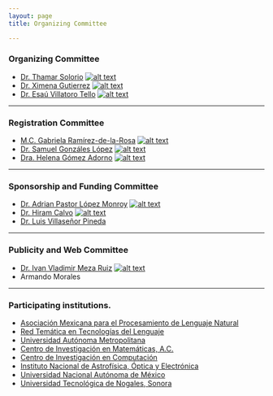 ```yaml
---
layout: page
title: Organizing Committee

---
```

<!-- icons without padding -->

[1.2]: http://i.imgur.com/wWzX9uB.png (twitter icon without padding)

<!-- links to your social media accounts -->
<!-- update these accordingly -->

[1]: https://twitter.com/thamar_solorio
[2]: https://twitter.com/XimGutierrez
[3]: http://twitter.com/EsauVT
[4]: https://twitter.com/cafe_con_pan
[5]: https://twitter.com/SamuelGL2
[6]: https://twitter.com/apastorlm
[7]: https://twitter.com/frantishek
[8]: https://twitter.com/ivanvladimir
[9]: https://twitter.com/hego_py

### Organizing Committee
* [Dr. Thamar Solorio](http://solorio.uh.edu/)  [![alt text][1.2]][1]
* [Dr. Ximena Gutierrez](https://www.spur.uzh.ch/en/aboutus/Personen/staff/postdocs/Ximena-Gutierrez-Vasques.html) [![alt text][1.2]][2]
* [Dr. Esaú Villatoro Tello](http://ccd.cua.uam.mx/~evillatoro) [![alt text][1.2]][3]

----------
### Registration Committee
* [M.C. Gabriela Ramírez-de-la-Rosa](https://gabyrr.github.io/)  [![alt text][1.2]][4]
* [Dr. Samuel Gonzáles López](http://samuelgonzalez-lopez.com/) [![alt text][1.2]][5]
* [Dra. Helena Gómez Adorno](https://helenagomez-adorno.github.io/) [![alt text][1.2]][9]

----------
### Sponsorship and Funding Committee
* [Dr. Adrian Pastor López Monroy](http://personal.cimat.mx:8181/~pastor.lopez/) [![alt text][1.2]][6]
* [Dr. Hiram Calvo](http://hiramcalvo.com/) [![alt text][1.2]][7]
* [Dr. Luis Villaseñor Pineda](https://ccc.inaoep.mx/~villasen/)

----------
### Publicity and Web Committee
* [Dr. Ivan Vladimir Meza Ruiz](http://turing.iimas.unam.mx/~ivanvladimir/) [![alt text][1.2]][8]
* Armando Morales

----------
### Participating institutions.
* [Asociación Mexicana para el Procesamiento de Lenguaje Natural](http://ampln.mx/)
* [Red Temática en Tecnologías del Lenguaje](http://ltl.inaoep.mx/RedTTL)
* [Universidad Autónoma Metropolitana](http://www.uam.mx/)
* [Centro de Investigación en Matemáticas, A.C.](https://www.cimat.mx/)
* [Centro de Investigación en Computación](https://www.cic.ipn.mx/)
* [Instituto Nacional de Astrofísica, Óptica y Electrónica](https://www.inaoep.mx/)
* [Universidad Nacional Autónoma de México](http://www.unam.mx/)
* [Universidad Tecnológica de Nogales, Sonora](http://utnogales.edu.mx/tic/#)
